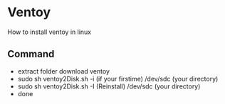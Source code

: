 # Ventoy

How to install ventoy in linux

## Command

- extract folder download ventoy
- sudo sh ventoy2Disk.sh -i (if your firstime) /dev/sdc (your directory)
- sudo sh ventoy2Disk.sh -I (Reinstall) /dev/sdc (your directory)
- done
